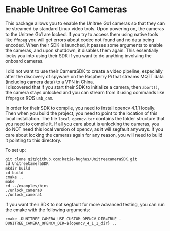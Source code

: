# Enable Unitree Go1 Cameras

This package allows you to enable the Unitree Go1 cameras so that they can be streamed by standard Linux video tools. 
Upon powering on, the cameras to the Unitree Go1 are locked. 
If you try to access them using native tools like `ffmpeg` you will get errors about codec not found and no data being encoded.
When their SDK is launched, it passes some arguments to enable the cameras, and upon shutdown, it disables them again.
This essentially locks you into using their SDK if you want to do anything involving the onboard cameras.

I did not want to use their CameraSDK to create a video pipeline, especially after the discovery of spyware on the Raspberry Pi that streams MQTT data (including camera data) to a VPN in China.  
I discovered that if you start their SDK to initialize a camera, then `abort()`, the camera stays unlocked and you can stream from it using commands like `ffmpeg` or ROS `usb_cam`. 

In order for their SDK to compile, you need to install opencv 4.1.1 locally. Then when you build the project, you need to point to the location of this local installation. The file `local_opencv.tar` contains the folder structure that you need to compile it. 
If all you care about is unlocking the cameras, you do NOT need this local version of opencv, as it will segfault anyways. If you care about locking the cameras again for any reason, you will need to build it pointing to this directory.


To set up:
```
git clone git@github.com:katie-hughes/UnitreecameraSDK.git
cd UnitreeCameraSDK
mkdir build
cd build
cmake ..
make
cd ../examples/bins
./unlock_camera0
./unlock_camera1
```

if you want their SDK to not segfault for more advanced testing, you can run the cmake with the following arguments:
```
cmake -DUNITREE_CAMERA_USE_CUSTOM_OPENCV_DIR=TRUE -DUNITREE_CAMERA_OPENCV_DIR=${opencv_4_1_1_dir} ..

```

